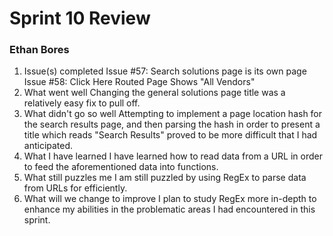# Sprint 10 Review
### Ethan Bores
1. Issue(s) completed
Issue #57: Search solutions page is its own page
Issue #58: Click Here Routed Page Shows "All Vendors"
2. What went well
Changing the general solutions page title was a relatively easy fix to pull off.
3. What didn't go so well
Attempting to implement a page location hash for the search results page, and then parsing the hash in order to present a title which reads "Search Results" proved to be more difficult that I had anticipated.
4. What I have learned
I have learned how to read data from a URL in order to feed the aforementioned data into functions.
5. What still puzzles me
I am still puzzled by using RegEx to parse data from URLs for efficiently.
6. What will we change to improve
I plan to study RegEx more in-depth to enhance my abilities in the problematic areas I had encountered in this sprint.
